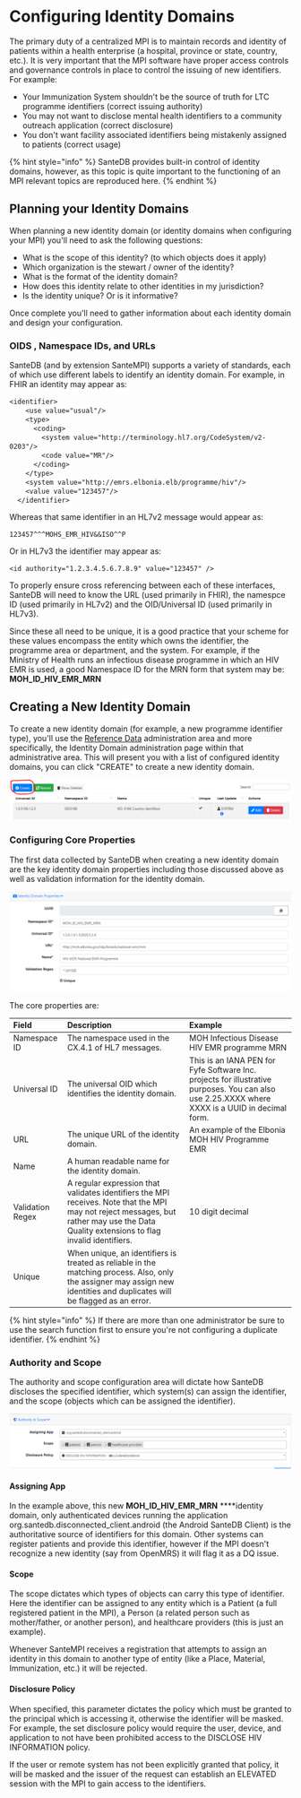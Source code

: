 # Configuring Identity Domains

The primary duty of a centralized MPI is to maintain records and identity of patients within a health enterprise \(a hospital, province or state, country, etc.\). It is very important that the MPI software have proper access controls and governance controls in place to control the issuing of new identifiers. For example:

* Your Immunization System shouldn't be the source of truth for LTC programme identifiers \(correct issuing authority\)
* You may not want to disclose mental health identifiers to a community outreach application \(correct disclosure\)
* You don't want facility associated identifiers being mistakenly assigned to patients  \(correct usage\)

{% hint style="info" %}
SanteDB provides built-in control of identity domains, however, as this topic is quite important to the functioning of an MPI relevant topics are reproduced here.
{% endhint %}

## Planning your Identity Domains

When planning a new identity domain \(or identity domains when configuring your MPI\) you'll need to ask the following questions:

* What is the scope of this identity? \(to which objects does it apply\)
* Which organization is the stewart / owner of the identity?
* What is the format of the identity domain?
* How does this identity relate to other identities in my jurisdiction?
* Is the identity unique? Or is it informative?

Once complete you'll need to gather information about each identity domain and design your configuration.

### OIDS , Namespace IDs, and URLs

SanteDB \(and by extension SanteMPI\) supports a variety of standards, each of which use different labels to identify an identity domain. For example, in FHIR an identity may appear as:

```markup
<identifier> 
    <use value="usual"/> 
    <type> 
      <coding> 
        <system value="http://terminology.hl7.org/CodeSystem/v2-0203"/> 
        <code value="MR"/> 
      </coding> 
    </type> 
    <system value="http://emrs.elbonia.elb/programme/hiv"/> 
    <value value="123457"/> 
  </identifier> 
```

Whereas that same identifier in an HL7v2 message would appear as:

```markup
123457^^^MOHS_EMR_HIV&&ISO^^P
```

Or in HL7v3 the identifier may appear as:

```markup
<id authority="1.2.3.4.5.6.7.8.9" value="123457" />
```

To properly ensure cross referencing between each of these interfaces, SanteDB will need to know the URL \(used primarily in FHIR\), the namespce ID \(used primarily in HL7v2\) and the OID/Universal ID \(used primarily in HL7v3\).

Since these all need to be unique, it is a good practice that your scheme for these values encompass the entity which owns the identifier, the programme area or department, and the system. For example, if the Ministry of Health runs an infectious disease programme in which an HIV EMR is used, a good Namespace ID for the MRN form that system may be: **MOH\_ID\_HIV\_EMR\_MRN** 

## Creating a New Identity Domain

To create a new identity domain \(for example, a new programme identifier type\), you'll use the [Reference Data](../santedb/operations/reference-data-administration.md) administration area and more specifically, the Identity Domain administration page within that administrative area. This will present you with a list of configured identity domains, you can click "CREATE" to create a new identity domain.

![](../.gitbook/assets/image%20%2827%29.png)

### Configuring Core Properties

The first data collected by SanteDB when creating a new identity domain are the key identity domain properties including those discussed above as well as validation information for the identity domain.

![](../.gitbook/assets/image%20%2814%29.png)

The core properties are:

| Field | Description | Example |
| :--- | :--- | :--- |
| Namespace ID | The namespace used in the CX.4.1 of HL7 messages. | MOH Infectious Disease HIV EMR programme MRN |
| Universal ID | The universal OID which identifies the identity domain. | This is an IANA PEN for Fyfe Software Inc. projects for illustrative purposes. You can also use 2.25.XXXX where XXXX is a UUID in decimal form. |
| URL | The unique URL of the identity domain. | An example of the Elbonia MOH HIV Programme EMR |
| Name | A human readable name for the identity domain. |  |
| Validation Regex | A regular expression that validates identifiers the MPI receives. Note that the MPI may not reject messages, but rather may use the Data Quality extensions to flag invalid identifiers.  | 10 digit decimal |
| Unique | When unique, an identifiers is treated as reliable in the matching process. Also, only the assigner may assign new identities and duplicates will be flagged as an error. |  |

{% hint style="info" %}
If there are more than one administrator be sure to use the search function first to ensure you're not configuring a duplicate identifier.
{% endhint %}

### Authority and Scope

The authority and scope configuration area will dictate how SanteDB discloses the specified identifier, which system\(s\) can assign the identifier, and the scope \(objects which can be assigned the identifier\).

![](../.gitbook/assets/image%20%2888%29.png)

#### Assigning App

In the example above, this new **MOH\_ID\_HIV\_EMR\_MRN**  ****identity domain, only authenticated devices running the application org.santedb.disconnected\_client.android \(the Android SanteDB Client\) is the authoritative source of identifiers for this domain. Other systems can register patients and provide this identifier, however if the MPI doesn't recognize a new identity \(say from OpenMRS\) it will flag it as a DQ issue.

#### Scope

The scope dictates which types of objects can carry this type of identifier. Here the identifier can be assigned to any entity which is a Patient \(a full registered patient in the MPI\), a Person \(a related person such as mother/father, or another person\), and healthcare providers \(this is just an example\).

Whenever SanteMPI receives a registration that attempts to assign an identity in this domain to another type of entity \(like a Place, Material, Immunization, etc.\) it will be rejected.

#### Disclosure Policy

When specified, this parameter dictates the policy which must be granted to the principal which is accessing it, otherwise the identifier will be masked. For example, the set disclosure policy would require the user, device, and application to not have been prohibited access to the DISCLOSE HIV INFORMATION policy. 

If the user or remote system has not been explicitly granted that policy, it will be masked and the issuer of the request can establish an ELEVATED session with the MPI to gain access to the identifiers.

